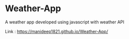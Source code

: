 # Weather-App
A weather app developed using javascript with weather API

Link : https://manideep1821.github.io/Weather-App/



